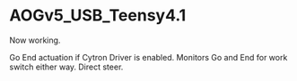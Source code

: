 # AOGv5_USB_Teensy4.1

Now working.

Go End actuation if Cytron Driver is enabled.
Monitors Go and End for work switch either way.
Direct steer.
